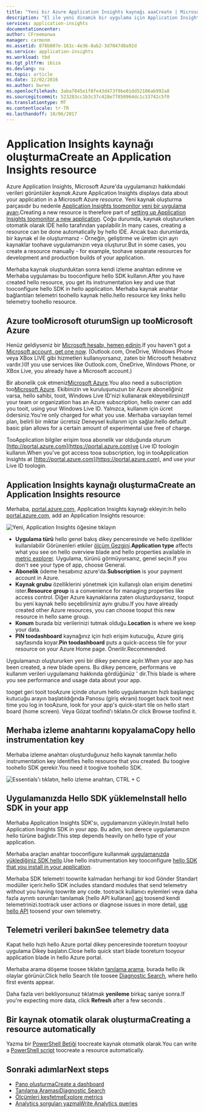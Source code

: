```yaml
---
title: "Yeni bir Azure Application Insights kaynağı aaaCreate | Microsoft Docs"
description: "El ile yeni dinamik bir uygulama için Application Insights izleme işlevini ayarlama."
services: application-insights
documentationcenter: 
author: CFreemanwa
manager: carmonm
ms.assetid: 878b007e-161c-4e36-8ab2-3d7047d8a92d
ms.service: application-insights
ms.workload: tbd
ms.tgt_pltfrm: ibiza
ms.devlang: na
ms.topic: article
ms.date: 12/02/2016
ms.author: bwren
ms.openlocfilehash: 3aba7045e1f8fe43d473f0be01dd52106ab992a8
ms.sourcegitcommit: 523283cc1b3c37c428e77850964dc1c33742c5f0
ms.translationtype: MT
ms.contentlocale: tr-TR
ms.lasthandoff: 10/06/2017
---
```

# <a name="create-an-application-insights-resource"></a><span data-ttu-id="a3e04-103">Application Insights kaynağı oluşturma</span><span class="sxs-lookup"><span data-stu-id="a3e04-103">Create an Application Insights resource</span></span>
<span data-ttu-id="a3e04-104">Azure Application Insights, Microsoft Azure'da uygulamanızı hakkındaki verileri görüntüler *kaynak*.</span><span class="sxs-lookup"><span data-stu-id="a3e04-104">Azure Application Insights displays data about your application in a Microsoft Azure *resource*.</span></span> <span data-ttu-id="a3e04-105">Yeni kaynak oluşturma parçasıdır bu nedenle [Application Insights toomonitor yeni bir uygulama ayarı][start].</span><span class="sxs-lookup"><span data-stu-id="a3e04-105">Creating a new resource is therefore part of [setting up Application Insights toomonitor a new application][start].</span></span> <span data-ttu-id="a3e04-106">Çoğu durumda, kaynak oluştururken otomatik olarak IDE hello tarafından yapılabilir.</span><span class="sxs-lookup"><span data-stu-id="a3e04-106">In many cases, creating a resource can be done automatically by hello IDE.</span></span> <span data-ttu-id="a3e04-107">Ancak bazı durumlarda, bir kaynak el ile oluşturmanız - Örneğin, geliştirme ve üretim için ayrı kaynaklar toohave uygulamanızın veya oluşturur.</span><span class="sxs-lookup"><span data-stu-id="a3e04-107">But in some cases, you create a resource manually - for example, toohave separate resources for development and production builds of your application.</span></span>

<span data-ttu-id="a3e04-108">Merhaba kaynak oluşturduktan sonra kendi izleme anahtarı edinme ve Merhaba uygulaması bu tooconfigure hello SDK kullanın.</span><span class="sxs-lookup"><span data-stu-id="a3e04-108">After you have created hello resource, you get its instrumentation key and use that tooconfigure hello SDK in hello application.</span></span> <span data-ttu-id="a3e04-109">Merhaba kaynak anahtar bağlantıları telemetri toohello kaynak hello.</span><span class="sxs-lookup"><span data-stu-id="a3e04-109">hello resource key links hello telemetry toohello resource.</span></span>

## <a name="sign-up-toomicrosoft-azure"></a><span data-ttu-id="a3e04-110">Azure tooMicrosoft oturum</span><span class="sxs-lookup"><span data-stu-id="a3e04-110">Sign up tooMicrosoft Azure</span></span>
<span data-ttu-id="a3e04-111">Henüz geldiyseniz bir [Microsoft hesabı, hemen edinin](http://live.com).</span><span class="sxs-lookup"><span data-stu-id="a3e04-111">If you haven't got a [Microsoft account, get one now](http://live.com).</span></span> <span data-ttu-id="a3e04-112">(Outlook.com, OneDrive, Windows Phone veya XBox LIVE gibi hizmetleri kullanıyorsanız, zaten bir Microsoft hesabınız vardır.)</span><span class="sxs-lookup"><span data-stu-id="a3e04-112">(If you use services like Outlook.com, OneDrive, Windows Phone, or XBox Live, you already have a Microsoft account.)</span></span>

<span data-ttu-id="a3e04-113">Bir abonelik çok etmeniz[Microsoft Azure](http://azure.com).</span><span class="sxs-lookup"><span data-stu-id="a3e04-113">You also need a subscription too[Microsoft Azure](http://azure.com).</span></span> <span data-ttu-id="a3e04-114">Ekibinizin ve kuruluşunuzun bir Azure aboneliğiniz varsa, hello sahibi, tooit, Windows Live ID'nizi kullanarak ekleyebilirsiniz</span><span class="sxs-lookup"><span data-stu-id="a3e04-114">If your team or organization has an Azure subscription, hello owner can add you tooit, using your Windows Live ID.</span></span> <span data-ttu-id="a3e04-115">Yalnızca, kullanım için ücret ödersiniz.</span><span class="sxs-lookup"><span data-stu-id="a3e04-115">You're only charged for what you use.</span></span> <span data-ttu-id="a3e04-116">Merhaba varsayılan temel plan, belirli bir miktar ücretsiz Deneysel kullanım için sağlar.</span><span class="sxs-lookup"><span data-stu-id="a3e04-116">hello default basic plan allows for a certain amount of experimental use free of charge.</span></span>

<span data-ttu-id="a3e04-117">TooApplication bilgiler erişim tooa abonelik var olduğunda oturum [http://portal.azure.com](https://portal.azure.com)ve Live ID toologin kullanın.</span><span class="sxs-lookup"><span data-stu-id="a3e04-117">When you've got access tooa subscription, log in tooApplication Insights at [http://portal.azure.com](https://portal.azure.com), and use your Live ID toologin.</span></span>

## <a name="create-an-application-insights-resource"></a><span data-ttu-id="a3e04-118">Application Insights kaynağı oluşturma</span><span class="sxs-lookup"><span data-stu-id="a3e04-118">Create an Application Insights resource</span></span>
<span data-ttu-id="a3e04-119">Merhaba, [portal.azure.com](https://portal.azure.com), Application Insights kaynağı ekleyin:</span><span class="sxs-lookup"><span data-stu-id="a3e04-119">In hello [portal.azure.com](https://portal.azure.com), add an Application Insights resource:</span></span>

![Yeni, Application Insights öğesine tıklayın](./media/app-insights-create-new-resource/01-new.png)

* <span data-ttu-id="a3e04-121">**Uygulama türü** hello genel bakış dikey penceresinde ve hello özellikler kullanılabilir Görünenleri etkiler [ölçüm Gezgini][metrics].</span><span class="sxs-lookup"><span data-stu-id="a3e04-121">**Application type** affects what you see on hello overview blade and hello properties available in [metric explorer][metrics].</span></span> <span data-ttu-id="a3e04-122">Uygulama, türünü görmüyorsanız, genel seçin.</span><span class="sxs-lookup"><span data-stu-id="a3e04-122">If you don't see your type of app, choose General.</span></span>
* <span data-ttu-id="a3e04-123">**Abonelik** ödeme hesabınız azure'da.</span><span class="sxs-lookup"><span data-stu-id="a3e04-123">**Subscription** is your payment account in Azure.</span></span>
* <span data-ttu-id="a3e04-124">**Kaynak grubu** özelliklerini yönetmek için kullanışlı olan erişim denetimi ister.</span><span class="sxs-lookup"><span data-stu-id="a3e04-124">**Resource group** is a convenience for managing properties like access control.</span></span> <span data-ttu-id="a3e04-125">Diğer Azure kaynaklarına zaten oluşturduysanız, tooput bu yeni kaynak hello seçebilirsiniz aynı grubu.</span><span class="sxs-lookup"><span data-stu-id="a3e04-125">If you have already created other Azure resources, you can choose tooput this new resource in hello same group.</span></span>
* <span data-ttu-id="a3e04-126">**Konum** burada biz verilerinizi tutmak olduğu.</span><span class="sxs-lookup"><span data-stu-id="a3e04-126">**Location** is where we keep your data.</span></span>
* <span data-ttu-id="a3e04-127">**PIN toodashboard** kaynağınız için hızlı erişim kutucuğu, Azure giriş sayfasında koyar.</span><span class="sxs-lookup"><span data-stu-id="a3e04-127">**Pin toodashboard** puts a quick-access tile for your resource on your Azure Home page.</span></span> <span data-ttu-id="a3e04-128">Önerilir.</span><span class="sxs-lookup"><span data-stu-id="a3e04-128">Recommended.</span></span>

<span data-ttu-id="a3e04-129">Uygulamanızı oluştururken yeni bir dikey pencere açılır.</span><span class="sxs-lookup"><span data-stu-id="a3e04-129">When your app has been created, a new blade opens.</span></span> <span data-ttu-id="a3e04-130">Bu dikey pencere, performans ve kullanım verileri uygulamanız hakkında gördüğünüz ' dir.</span><span class="sxs-lookup"><span data-stu-id="a3e04-130">This blade is where you see performance and usage data about your app.</span></span> 

<span data-ttu-id="a3e04-131">tooget geri tooit tooAzure içinde oturum hello uygulamanızın hızlı başlangıç kutucuğu arayın başlatıldığında Panosu (giriş ekranı).</span><span class="sxs-lookup"><span data-stu-id="a3e04-131">tooget back tooit next time you log in tooAzure, look for your app's quick-start tile on hello start board (home screen).</span></span> <span data-ttu-id="a3e04-132">Veya Gözat toofind'ı tıklatın.</span><span class="sxs-lookup"><span data-stu-id="a3e04-132">Or click Browse toofind it.</span></span>

## <a name="copy-hello-instrumentation-key"></a><span data-ttu-id="a3e04-133">Merhaba izleme anahtarını kopyalama</span><span class="sxs-lookup"><span data-stu-id="a3e04-133">Copy hello instrumentation key</span></span>
<span data-ttu-id="a3e04-134">Merhaba izleme anahtarı oluşturduğunuz hello kaynak tanımlar.</span><span class="sxs-lookup"><span data-stu-id="a3e04-134">hello instrumentation key identifies hello resource that you created.</span></span> <span data-ttu-id="a3e04-135">Bu toogive toohello SDK gerekir.</span><span class="sxs-lookup"><span data-stu-id="a3e04-135">You need it toogive toohello SDK.</span></span>

![Essentials'ı tıklatın, hello izleme anahtarı, CTRL + C](./media/app-insights-create-new-resource/02-props.png)

## <a name="install-hello-sdk-in-your-app"></a><span data-ttu-id="a3e04-137">Uygulamanızda Hello SDK yükleme</span><span class="sxs-lookup"><span data-stu-id="a3e04-137">Install hello SDK in your app</span></span>
<span data-ttu-id="a3e04-138">Merhaba Application Insights SDK'sı, uygulamanızın yükleyin.</span><span class="sxs-lookup"><span data-stu-id="a3e04-138">Install hello Application Insights SDK in your app.</span></span> <span data-ttu-id="a3e04-139">Bu adım, son derece uygulamanızın hello türüne bağlıdır.</span><span class="sxs-lookup"><span data-stu-id="a3e04-139">This step depends heavily on hello type of your application.</span></span> 

<span data-ttu-id="a3e04-140">Merhaba araçları anahtar tooconfigure kullanmak [uygulamanızda yüklediğiniz SDK hello][start].</span><span class="sxs-lookup"><span data-stu-id="a3e04-140">Use hello instrumentation key tooconfigure [hello SDK that you install in your application][start].</span></span>

<span data-ttu-id="a3e04-141">Merhaba SDK telemetri toowrite kalmadan herhangi bir kod Gönder Standart modüller içerir.</span><span class="sxs-lookup"><span data-stu-id="a3e04-141">hello SDK includes standard modules that send telemetry without you having toowrite any code.</span></span> <span data-ttu-id="a3e04-142">tootrack kullanıcı eylemleri veya daha fazla ayrıntı sorunları tanılamak [hello API kullanan] [ api] toosend kendi telemetrinizi.</span><span class="sxs-lookup"><span data-stu-id="a3e04-142">tootrack user actions or diagnose issues in more detail, [use hello API][api] toosend your own telemetry.</span></span>

## <span data-ttu-id="a3e04-143"><a name="monitor"></a>Telemetri verileri bakın</span><span class="sxs-lookup"><span data-stu-id="a3e04-143"><a name="monitor"></a>See telemetry data</span></span>
<span data-ttu-id="a3e04-144">Kapat hello hızlı hello Azure portal dikey penceresinde tooreturn tooyour uygulama Dikey başlatın.</span><span class="sxs-lookup"><span data-stu-id="a3e04-144">Close hello quick start blade tooreturn tooyour application blade in hello Azure portal.</span></span>

<span data-ttu-id="a3e04-145">Merhaba arama döşeme toosee tıklatın [tanılama arama][diagnostic], burada hello ilk olaylar görünür.</span><span class="sxs-lookup"><span data-stu-id="a3e04-145">Click hello Search tile toosee [Diagnostic Search][diagnostic], where hello first events appear.</span></span> 

<span data-ttu-id="a3e04-146">Daha fazla veri bekliyorsunuz tıklatmak **yenileme** birkaç saniye sonra.</span><span class="sxs-lookup"><span data-stu-id="a3e04-146">If you're expecting more data, click **Refresh** after a few seconds  .</span></span>

## <a name="creating-a-resource-automatically"></a><span data-ttu-id="a3e04-147">Bir kaynak otomatik olarak oluşturma</span><span class="sxs-lookup"><span data-stu-id="a3e04-147">Creating a resource automatically</span></span>
<span data-ttu-id="a3e04-148">Yazma bir [PowerShell Betiği](app-insights-powershell.md) toocreate kaynak otomatik olarak.</span><span class="sxs-lookup"><span data-stu-id="a3e04-148">You can write a [PowerShell script](app-insights-powershell.md) toocreate a resource automatically.</span></span>

## <a name="next-steps"></a><span data-ttu-id="a3e04-149">Sonraki adımlar</span><span class="sxs-lookup"><span data-stu-id="a3e04-149">Next steps</span></span>
* [<span data-ttu-id="a3e04-150">Pano oluşturma</span><span class="sxs-lookup"><span data-stu-id="a3e04-150">Create a dashboard</span></span>](app-insights-dashboards.md)
* [<span data-ttu-id="a3e04-151">Tanılama Araması</span><span class="sxs-lookup"><span data-stu-id="a3e04-151">Diagnostic Search</span></span>](app-insights-diagnostic-search.md)
* [<span data-ttu-id="a3e04-152">Ölçümleri keşfetme</span><span class="sxs-lookup"><span data-stu-id="a3e04-152">Explore metrics</span></span>](app-insights-metrics-explorer.md)
* [<span data-ttu-id="a3e04-153">Analytics sorguları yazma</span><span class="sxs-lookup"><span data-stu-id="a3e04-153">Write Analytics queries</span></span>](app-insights-analytics.md)

<!--Link references-->

[api]: app-insights-api-custom-events-metrics.md
[diagnostic]: app-insights-diagnostic-search.md
[metrics]: app-insights-metrics-explorer.md
[start]: app-insights-overview.md

